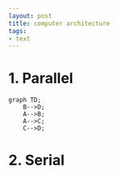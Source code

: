 ```yaml
---
layout: post
title: computer architecture
tags: 
- text
---
```



# 1. Parallel 

```mermaid
graph TD;
    B-->D;
    A-->B;
    A-->C;    
    C-->D;
```



# 2. Serial


